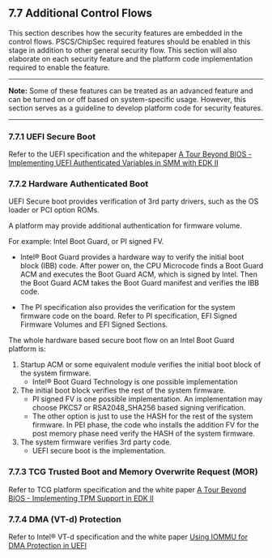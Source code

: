 <!--- @file
  7.7 Additional Control Flows

  Copyright (c) 2019, Intel Corporation. All rights reserved.<BR>

  Redistribution and use in source (original document form) and 'compiled'
  forms (converted to PDF, epub, HTML and other formats) with or without
  modification, are permitted provided that the following conditions are met:

  1) Redistributions of source code (original document form) must retain the
     above copyright notice, this list of conditions and the following
     disclaimer as the first lines of this file unmodified.

  2) Redistributions in compiled form (transformed to other DTDs, converted to
     PDF, epub, HTML and other formats) must reproduce the above copyright
     notice, this list of conditions and the following disclaimer in the
     documentation and/or other materials provided with the distribution.

  THIS DOCUMENTATION IS PROVIDED BY TIANOCORE PROJECT "AS IS" AND ANY EXPRESS OR
  IMPLIED WARRANTIES, INCLUDING, BUT NOT LIMITED TO, THE IMPLIED WARRANTIES OF
  MERCHANTABILITY AND FITNESS FOR A PARTICULAR PURPOSE ARE DISCLAIMED. IN NO
  EVENT SHALL TIANOCORE PROJECT  BE LIABLE FOR ANY DIRECT, INDIRECT, INCIDENTAL,
  SPECIAL, EXEMPLARY, OR CONSEQUENTIAL DAMAGES (INCLUDING, BUT NOT LIMITED TO,
  PROCUREMENT OF SUBSTITUTE GOODS OR SERVICES; LOSS OF USE, DATA, OR PROFITS;
  OR BUSINESS INTERRUPTION) HOWEVER CAUSED AND ON ANY THEORY OF LIABILITY,
  WHETHER IN CONTRACT, STRICT LIABILITY, OR TORT (INCLUDING NEGLIGENCE OR
  OTHERWISE) ARISING IN ANY WAY OUT OF THE USE OF THIS DOCUMENTATION, EVEN IF
  ADVISED OF THE POSSIBILITY OF SUCH DAMAGE.

-->

## 7.7 Additional Control Flows

This section describes how the security features are embedded in the control
flows. PSCS/ChipSec required features should be enabled in this stage in addition
to other general security flow. This section will also elaborate on each security
feature and the platform code implementation required to enable the feature.

***
**Note:** Some of these features can be treated as an advanced feature and can
be turned on or off based on system-specific usage. However, this section
serves as a guideline to develop platform code for security features.
***

### 7.7.1 UEFI Secure Boot

Refer to the UEFI specification and the whitepaper
[A Tour Beyond BIOS - Implementing UEFI Authenticated Variables in SMM with EDK II](https://github.com/tianocore-docs/Docs/raw/master/White_Papers/A_Tour_Beyond_BIOS_Implementing_UEFI_Authenticated_Variables_in_SMM_with_EDKII_V2.pdf)

### 7.7.2 Hardware Authenticated Boot

UEFI Secure boot provides verification of 3rd party drivers, such as the OS
loader or PCI option ROMs.

A platform may provide additional authentication for firmware volume.

For example: Intel Boot Guard, or PI signed FV.

* Intel&reg; Boot Guard provides a hardware way to verify the initial boot block 
  (IBB) code. After power on, the CPU Microcode finds a Boot Guard ACM and 
  executes the Boot Guard ACM, which is signed by Intel. Then the Boot Guard 
  ACM takes the Boot Guard manifest and verifies the IBB code.

* The PI specification also provides the verification for the system firmware
  code on the board. Refer to PI specification, EFI Signed Firmware Volumes and
  EFI Signed Sections.

The whole hardware based secure boot flow on an Intel Boot Guard platform is:

1. Startup ACM or some equivalent module verifies the initial boot block of the 
system firmware.
    * Intel&reg; Boot Guard Technology is one possible implementation
2. The initial boot block verifies the rest of the system firmware.
    * PI signed FV is one possible implementation. An implementation may choose 
      PKCS7 or RSA2048_SHA256 based signing verification.
    * The other option is just to use the HASH for the rest of the system 
      firmware. In PEI phase, the code who installs the addition FV for the post 
      memory phase need verify the HASH of the system firmware.
3. The system firmware verifies 3rd party code.
    * UEFI secure boot is the implementation.

### 7.7.3 TCG Trusted Boot and Memory Overwrite Request (MOR)

Refer to TCG platform specification and the white paper
[A Tour Beyond BIOS - Implementing TPM Support in EDK II](https://firmware.intel.com/sites/default/files/resources/A_Tour_Beyond_BIOS_Implementing_TPM2_Support_in_EDKII.pdf)

### 7.7.4 DMA (VT-d) Protection

Refer to Intel&reg; VT-d specification and the white paper
[Using IOMMU for DMA Protection in UEFI](https://firmware.intel.com/sites/default/files/Intel_WhitePaper_Using_IOMMU_for_DMA_Protection_in_UEFI.pdf
)
